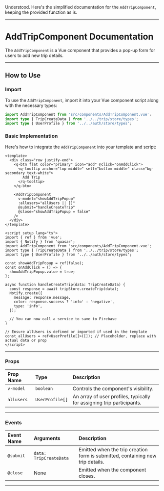 Understood. Here's the simplified documentation for the `AddTripComponent`, keeping the provided function as is.

---

# AddTripComponent Documentation

The `AddTripComponent` is a Vue component that provides a pop-up form for users to add new trip details.

---

## How to Use

### Import

To use the `AddTripComponent`, import it into your Vue component script along with the necessary types:

```typescript
import AddTripComponent from 'src/components/AddTripComponent.vue';
import type { TripCreateData } from '../../trip/store/types';
import type { UserProfile } from '../../auth/store/types';
```

### Basic Implementation

Here's how to integrate the `AddTripComponent` into your template and script:

```vue
<template>
  <div class="row justify-end">
    <q-btn flat color="primary" icon="add" @click="onAddClick">
      <q-tooltip anchor="top middle" self="bottom middle" class="bg-secondary text-white">
        Add Trip
      </q-tooltip>
    </q-btn>

    <AddTripComponent
      v-model="showAddTripPopup"
      :allusers="allUsers || []"
      @submit="handleCreateTrip"
      @close="showAddTripPopup = false"
    />
  </div>
</template>

<script setup lang="ts">
import { ref } from 'vue';
import { Notify } from 'quasar';
import AddTripComponent from 'src/components/AddTripComponent.vue';
import type { TripCreateData } from '../../trip/store/types';
import type { UserProfile } from '../../auth/store/types';

const showAddTripPopup = ref(false);
const onAddClick = () => {
  showAddTripPopup.value = true;
};

async function handleCreateTrip(data: TripCreateData) {
  const response = await tripStore.createTrip(data);
  Notify.create({
    message: response.message,
    color: response.success ? 'info' : 'negative',
    type: 'info',
  });

  // You can now call a service to save to Firebase
}

// Ensure allUsers is defined or imported if used in the template
const allUsers = ref<UserProfile[]>([]); // Placeholder, replace with actual data or prop
</script>
```

---

### Props

| Prop Name  | Type            | Description                                                           |
| :--------- | :-------------- | :-------------------------------------------------------------------- |
| `v-model`  | `boolean`       | Controls the component's visibility.                                  |
| `allusers` | `UserProfile[]` | An array of user profiles, typically for assigning trip participants. |

---

### Events

| Event Name | Arguments              | Description                                                                    |
| :--------- | :--------------------- | :----------------------------------------------------------------------------- |
| `@submit`  | `data: TripCreateData` | Emitted when the trip creation form is submitted, containing new trip details. |
| `@close`   | None                   | Emitted when the component closes.                                             |

---
